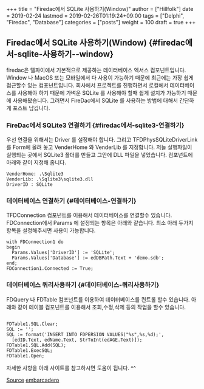 +++
title = "Firedac에서 SQLite 사용하기(Window)"
author = ["Hillfolk"]
date = 2019-02-24
lastmod = 2019-02-26T01:19:24+09:00
tags = ["Delphi", "Firedac", "Database"]
categories = ["posts"]
weight = 100
draft = true
+++

## Firedac에서 SQLite 사용하기(Window) {#firedac에서-sqlite-사용하기--window}

firedac은 델파이에서 기본적으로 제공하는 데이터베이스 엑서스 컴포넌트입니다. Window 나 MacOS 또는 모바일에서 다 사용이 가능하기 때문에 최근에는 가장 쉽게 접근할수 있는 컴포넌트입니다. 회사에서 프로젝트를 진행하면서 로컬에서 데이터베이스를 사용해야 하기 때문에 가벼운 SQLite 를 사용해야 할때 쉽게 설치가 가능하기 때문에 사용해봤습니다.  그러면서 FireDac에서 SQLite 를 사용하는 방법에 대해서 간단하게 포스트 남깁니다.


### FireDac에서 SQLite3 연결하기 {#firedac에서-sqlite3-연결하기}

우선 연결을 위해서는 Driver 를 설정해야 합니다. 그리고  TFDPhysSQLiteDriverLink 를 Form에 올려 놓고 VenderHome 와 VenderLib 를 지정합니다. 저늘 실행파일이 실행되는 곳에서 SQLite3 폴더를 만들고 그안에 DLL 파일을 넣었습니다. 컴포넌트에 아래와 같이 지정해 줍니다.

```nil
VenderHome: .\Sqlite3
VenderLib: .\Sqlite3\sqlite3.dll
DriverID : SQLite
```


### 데이터베이스 연결하기 {#데이터베이스-연결하기}

TFDConnection 컴포넌트를 이용해서 데이터베이스를 연결할수 있습니다. FDConnection에서 Params 에 설정되는 항목은 아래와 같습니다.  최소 아래 두가지 항목을 설정해주시면 사용이 가능합니다.

```nil
with FDConnection1 do
begin
  Params.Values['DriverID'] := 'SQLite';
  Params.Values['Database'] := edDBPath.Text + 'demo.sdb';
end;
FDConnection1.Connected := True;
```


### 데이터베이스 쿼리사용하기 {#데이터베이스-쿼리사용하기}

FDQuery 나 FDTable 컴포넌트를 이용하여 데이터베이스를 컨트롤 할수 있습니다.
아래와 같이 테이블 컴포넌트를 이용해서 조회,수정,삭제 등의 작업을 할수 있습니다.

```nil

FDTable1.SQL.Clear;
SQL := '';
SQL := format('INSERT INTO FDPERSION VALUES("%s",%s,%d);',
  [edID.Text, edName.Text, StrToInt(edAGE.Text)]);
FDTable1.SQL.Add(SQL);
FDTable1.ExecSQL;
FDTable1.Open;

```

자세한 사항을 아래 사이트를 참고하시면 도움이 됩니다. ^^

[Source](https://github.com/hillfolk/FiredacSqlite)
[embarcadero](http://docwiki.embarcadero.com/RADStudio/Berlin/en/Connect_to_SQLite_database_(FireDAC) )